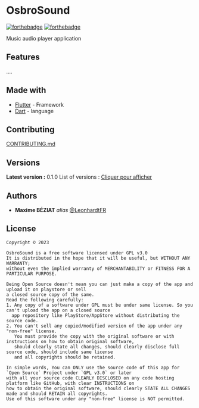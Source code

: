 # OsbroSound

[![forthebadge](http://forthebadge.com/images/badges/built-with-love.svg)](http://forthebadge.com)  [![forthebadge](http://forthebadge.com/images/badges/powered-by-electricity.svg)](http://forthebadge.com)

Music audio player application

## Features

....

## Made with

* [Flutter](https://flutter.dev/) - Framework
* [Dart](https://dart.dev/) - language

## Contributing

[CONTRIBUTING.md](https://example.org)

## Versions
**Latest version :** 0.1.0
List of versions : [Cliquer pour afficher](https://github.com/LeonhardtFR/Flutter/tags)

## Authors
* **Maxime BÉZIAT** _alias_ [@LeonhardtFR](https://github.com/LeonhardtFR)


## License

```
Copyright © 2023

OsbroSound is a free software licensed under GPL v3.0
It is distributed in the hope that it will be useful, but WITHOUT ANY WARRANTY;
without even the implied warranty of MERCHANTABILITY or FITNESS FOR A PARTICULAR PURPOSE.
```

```
Being Open Source doesn't mean you can just make a copy of the app and upload it on playstore or sell
a closed source copy of the same.
Read the following carefully:
1. Any copy of a software under GPL must be under same license. So you can't upload the app on a closed source
  app repository like PlayStore/AppStore without distributing the source code.
2. You can't sell any copied/modified version of the app under any "non-free" license.
   You must provide the copy with the original software or with instructions on how to obtain original software,
   should clearly state all changes, should clearly disclose full source code, should include same license
   and all copyrights should be retained.

In simple words, You can ONLY use the source code of this app for `Open Source` Project under `GPL v3.0` or later
with all your source code CLEARLY DISCLOSED on any code hosting platform like GitHub, with clear INSTRUCTIONS on
how to obtain the original software, should clearly STATE ALL CHANGES made and should RETAIN all copyrights.
Use of this software under any "non-free" license is NOT permitted.
```